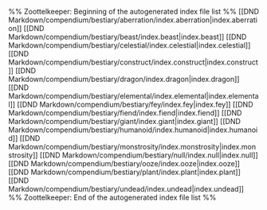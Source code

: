 %% Zoottelkeeper: Beginning of the autogenerated index file list  %%
 [[DND Markdown/compendium/bestiary/aberration/index.aberration|index.aberration]]
 [[DND Markdown/compendium/bestiary/beast/index.beast|index.beast]]
 [[DND Markdown/compendium/bestiary/celestial/index.celestial|index.celestial]]
 [[DND Markdown/compendium/bestiary/construct/index.construct|index.construct]]
 [[DND Markdown/compendium/bestiary/dragon/index.dragon|index.dragon]]
 [[DND Markdown/compendium/bestiary/elemental/index.elemental|index.elemental]]
 [[DND Markdown/compendium/bestiary/fey/index.fey|index.fey]]
 [[DND Markdown/compendium/bestiary/fiend/index.fiend|index.fiend]]
 [[DND Markdown/compendium/bestiary/giant/index.giant|index.giant]]
 [[DND Markdown/compendium/bestiary/humanoid/index.humanoid|index.humanoid]]
 [[DND Markdown/compendium/bestiary/monstrosity/index.monstrosity|index.monstrosity]]
 [[DND Markdown/compendium/bestiary/null/index.null|index.null]]
 [[DND Markdown/compendium/bestiary/ooze/index.ooze|index.ooze]]
 [[DND Markdown/compendium/bestiary/plant/index.plant|index.plant]]
 [[DND Markdown/compendium/bestiary/undead/index.undead|index.undead]]
%% Zoottelkeeper: End of the autogenerated index file list  %%
